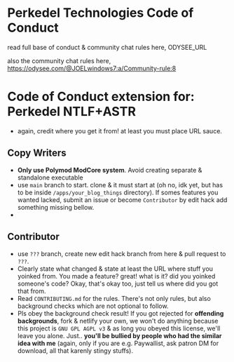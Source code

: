 # Perkedel Technologies Code of Conduct
read full base of conduct & community chat rules here, ODYSEE_URL

also the community chat rules here, https://odysee.com/@JOELwindows7:a/Community-rule:8

# Code of Conduct extension for: Perkedel NTLF+ASTR
- again, credit where you get it from! at least you must place URL sauce.

## Copy Writers
- **Only use Polymod ModCore system**. Avoid creating separate & standalone executable
- use `main` branch to start. clone & it must start at (oh no, idk yet, but has to be inside `/apps/your_blog_things` directory). If somes features you wanted lacked, submit an issue or become `Contributor` by edit hack add something missing bellow.
- 

## Contributor
- use `???` branch, create new edit hack branch from here & pull request to `???`.
- Clearly state what changed & state at least the URL where stuff you yoinked from. You made a feature? great! what is it? did you yoinked someone's code? Okay, that's okay too, just tell us where did you got that from.
- Read `CONTRIBUTING.md` for the rules. There's not only rules, but also background checks which are not optional to follow.
- Pls obey the background check result! If you got rejected for **offending backgrounds**, fork & netlify your own, we won't do anything because this project is `GNU GPL AGPL v3` & as long you obeyed this license, we'll leave you alone. Just.. **you'll be bullied by people who had the similar idea with me** (again, only if you are e.g. Paywallist, ask patron DM for download, all that karenly stingy stuffs).